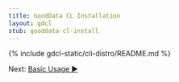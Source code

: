 ```yaml
---
title: GoodData CL Installation
layout: gdcl
stub: gooddata-cl-install
---
```


{% include gdcl-static/cli-distro/README.md %}
<div class="next">Next:&nbsp;<a href="{{ site.root }}/gooddata-cl/documentation.html">Basic Usage&nbsp;▶</a></div>
